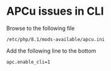 # APCu issues in CLI

Browse to the following file

```
/etc/php/8.1/mods-available/apcu.ini
```

Add the following line to the bottom

```
apc.enable_cli=1
```